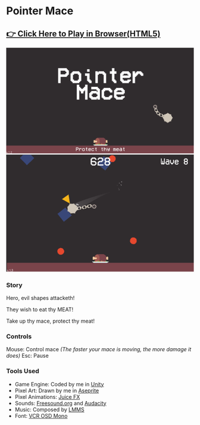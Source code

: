 # Pointer Mace
## [👉 Click Here to Play in Browser(HTML5)](https://fishwash.github.io/pointer-mace/)
![Title Image](imgs/pointermace1.PNG)
![Gameplay Image](imgs/pointermace2.PNG)

### Story
Hero, evil shapes attacketh! 

They wish to eat thy MEAT!

Take up thy mace, protect thy meat!

### Controls
Mouse: Control mace 
*(The faster your mace is moving, the more damage it does)*
Esc: Pause

### Tools Used
- Game Engine: Coded by me in [Unity](https://unity.com/)
- Pixel Art: Drawn by me in [Aseprite](https://www.aseprite.org/)
- Pixel Animations: [Juice FX](https://codemanu.itch.io/juicefx)
- Sounds: [Freesound.org](https://freesound.org/) and [Audacity](https://www.audacityteam.org/)
- Music: Composed by [LMMS](https://lmms.io/)
- Font: [VCR OSD Mono](https://www.dafont.com/vcr-osd-mono.font)
